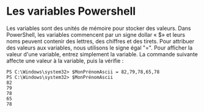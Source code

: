 # Les variables Powershell

Les variables sont des unités de mémoire pour stocker des valeurs. Dans PowerShell, les variables commencent par un signe dollar « $» et leurs noms peuvent contenir des lettres, des chiffres et des tirets. Pour attribuer des valeurs aux variables, nous utilisons le signe égal "=". Pour afficher la valeur d'une variable, entrez simplement la variable. La commande suivante affecte une valeur à la variable, puis la vérifie : 

```
PS C:\Windows\system32> $MonPrénomAscii = 82,79,78,65,78
PS C:\Windows\system32> $MonPrénomAscii
82
79
78
65
78
```
